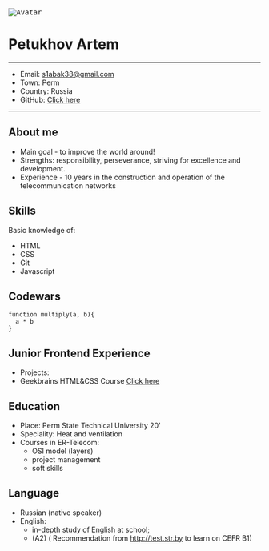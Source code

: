 <kbd>
<image src="/images/photo.jpg" alt="Avatar">
</kbd>

Petukhov Artem
===================

-------------------     ----------------------------
* Email:                          s1abak38@gmail.com
* Town:                                         Perm
* Country:                                    Russia
* GitHub:                                [Click here](https://github.com/PetukhovArt)
-------------------     ----------------------------

About me
--------
* Main goal - to improve the world around!
* Strengths: responsibility, perseverance, striving for excellence and development.
* Experience - 10 years in the construction and operation of the telecommunication networks
    
Skills
------
Basic knowledge of:
* HTML
* CSS
* Git
* Javascript

Codewars
--------
```
function multiply(a, b){
  a * b
}
```

Junior Frontend Experience
--------------------------
* Projects: 
 * Geekbrains HTML&CSS Course [Click here](https://petukhovart.github.io/Geekbrains%20prj/#)

Education
--------- 
* Place:              Perm State Technical University 20'
* Speciality:                       Heat and ventilation
* Courses in ER-Telecom:
  * OSI model (layers)
  * project management
  * soft skills

Language
-------- 
* Russian (native speaker)
* English: 
  * in-depth study of English at school;
  * (A2) ( Recommendation from http://test.str.by to learn on CEFR B1)


